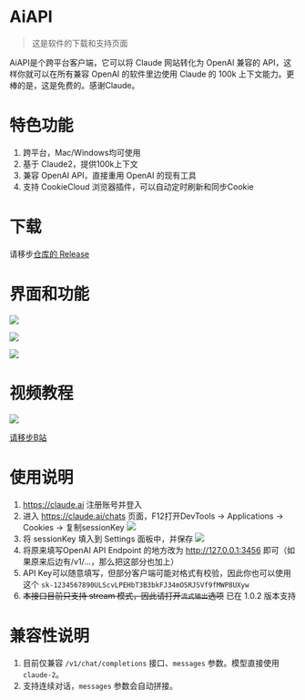 # AiAPI

> 这是软件的下载和支持页面

AiAPI是个跨平台客户端，它可以将 Claude 网站转化为 OpenAI 兼容的 API，这样你就可以在所有兼容 OpenAI 的软件里边使用 Claude 的 100k 上下文能力。更棒的是，这是免费的。感谢Claude。

# 特色功能

1. 跨平台，Mac/Windows均可使用
1. 基于 Claude2，提供100k上下文
1. 兼容 OpenAI API，直接重用 OpenAI 的现有工具
1. 支持 CookieCloud 浏览器插件，可以自动定时刷新和同步Cookie

# 下载

请移步[仓库的 Release](https://github.com/easychen/aiapi/releases) 

# 界面和功能

![](images/20230810113755.png)

![](images/20230810113811.png)

![](images/20230810113831.png)

# 视频教程

![](images/20230812032136.png)

[请移步B站](https://www.bilibili.com/video/BV1Ku4y1q75F?t=946.6)

# 使用说明

1. <https://claude.ai> 注册账号并登入
1. 进入 <https://claude.ai/chats> 页面，F12打开DevTools → Applications → Cookies → 复制sessionKey
![](images/20230811122810.png)
1. 将 sessionKey 填入到 Settings 面板中，并保存
![](images/20230811123049.png)
1. 将原来填写OpenAI API Endpoint 的地方改为 http://127.0.0.1:3456 即可（如果原来后边有/v1/...，那么把这部分也加上）
1. API Key可以随意填写，但部分客户端可能对格式有校验，因此你也可以使用这个 `sk-1234567890ULScvLPEHbT3B3bkFJ34mOSRJSVf9fMWP8UXyw`
1. ~~本接口目前只支持 stream 模式，因此请打开`流式输出`选项~~ 已在 1.0.2 版本支持

# 兼容性说明

1. 目前仅兼容 `/v1/chat/completions` 接口、`messages` 参数。模型直接使用 `claude-2`。
1. 支持连续对话，`messages` 参数会自动拼接。
